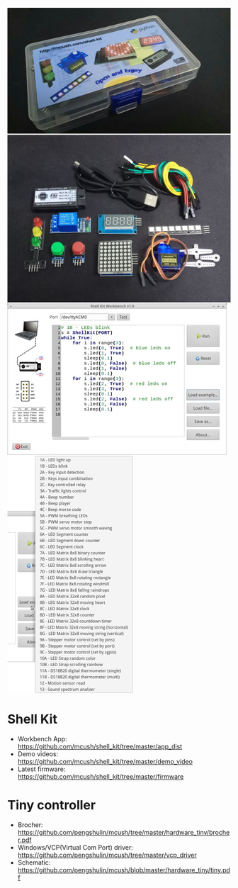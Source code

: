 ![](img/case.jpg)
![](img/contents.jpg)
![](img/software.jpg)
![](img/load_menu.png)

Shell Kit
=========
* Workbench App: <https://github.com/mcush/shell_kit/tree/master/app_dist>
* Demo videos: <https://github.com/mcush/shell_kit/tree/master/demo_video>
* Latest firmware: <https://github.com/mcush/shell_kit/tree/master/firmware>


Tiny controller
===============
* Brocher: <https://github.com/pengshulin/mcush/tree/master/hardware_tiny/brocher.pdf>
* Windows/VCP(Virtual Com Port) driver: <https://github.com/pengshulin/mcush/tree/master/vcp_driver>
* Schematic: <https://github.com/pengshulin/mcush/blob/master/hardware_tiny/tiny.pdf>
